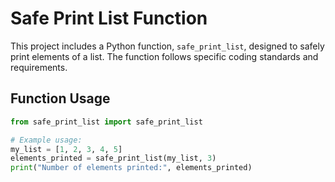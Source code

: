 # Safe Print List Function

This project includes a Python function, `safe_print_list`, designed to safely print elements of a list. The function follows specific coding standards and requirements.

## Function Usage

```python
from safe_print_list import safe_print_list

# Example usage:
my_list = [1, 2, 3, 4, 5]
elements_printed = safe_print_list(my_list, 3)
print("Number of elements printed:", elements_printed)

